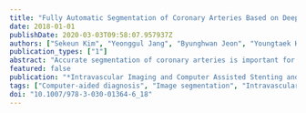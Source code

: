 ```yaml
---
title: "Fully Automatic Segmentation of Coronary Arteries Based on Deep Neural Network in Intravascular Ultrasound Images"
date: 2018-01-01
publishDate: 2020-03-03T09:58:07.957937Z
authors: ["Sekeun Kim", "Yeonggul Jang", "Byunghwan Jeon", "Youngtaek Hong", "Hackjoon Shim", "Hyukjae Chang"]
publication_types: ["1"]
abstract: "Accurate segmentation of coronary arteries is important for the diagnosis of cardiovascular diseases. In this paper, we propose a fully convolutional neural network to efficiently delineate the boundaries of the wall and lumen of the coronary arteries using intravascular ultrasound (IVUS) images. Our network addresses multi-label segmentation of the wall and lumen areas at the same time. The primary body of the proposed network is U-shaped which contains the encoding and decoding paths to learn rich hierarchical representations. The multi-scale input layer is adapted to take a multi-scale input. We deploy a multi-label loss function with weighted pixel-wise cross-entropy to alleviate imbalance of the rate of background, wall, and lumen. The proposed method is compared with three existing methods and the segmentation results are measured on four metrics, dice similarity coefficient, Jaccard index, percentage of area difference, and Hausdorff distance on totally 38,478 IVUS images from 35 subjects."
featured: false
publication: "*Intravascular Imaging and Computer Assisted Stenting and Large-Scale Annotation of Biomedical Data and Expert Label Synthesis*"
tags: ["Computer-aided diagnosis", "Image segmentation", "Intravascular ultrasound (IVUS)", "Machine learning"]
doi: "10.1007/978-3-030-01364-6_18"
---
```



